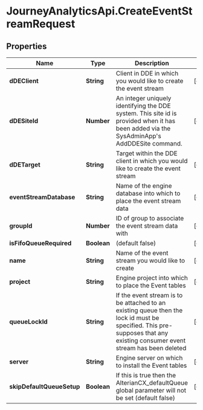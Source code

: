# JourneyAnalyticsApi.CreateEventStreamRequest

## Properties

Name | Type | Description | Notes
------------ | ------------- | ------------- | -------------
**dDEClient** | **String** | Client in DDE in which you would like to create the event stream | [optional] 
**dDESiteId** | **Number** | An integer uniquely identifying the DDE system.  This site id is provided when it has been added via the SysAdminApp&#39;s AddDDESite command. | [optional] 
**dDETarget** | **String** | Target within the DDE client in which you would like to create the event stream | [optional] 
**eventStreamDatabase** | **String** | Name of the engine database into which to place the event stream data | [optional] 
**groupId** | **Number** | ID of group to associate the event stream data with | [optional] 
**isFifoQueueRequired** | **Boolean** | (default false) | [optional] 
**name** | **String** | Name of the event stream you would like to create | [optional] 
**project** | **String** | Engine project into which to place the Event tables | [optional] 
**queueLockId** | **String** | If the event stream is to be attached to an existing queue then the lock id must be specified. This pre-supposes that any existing consumer event stream has been deleted | [optional] 
**server** | **String** | Engine server on which to install the Event tables | [optional] 
**skipDefaultQueueSetup** | **Boolean** | If this is true then the AlterianCX_defaultQueue global parameter will not be set (default false) | [optional] 


